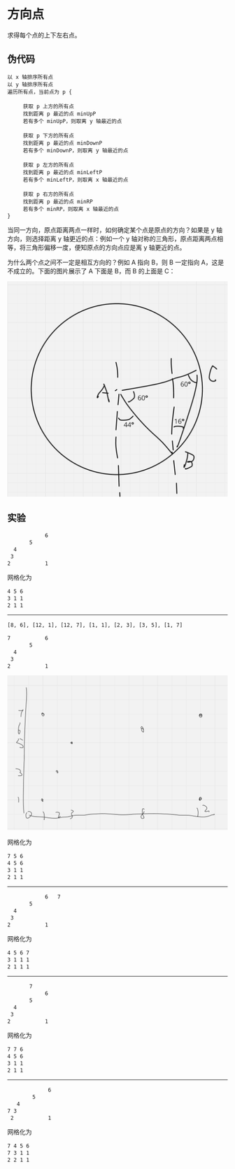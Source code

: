 # 方向点

求得每个点的上下左右点。

## 伪代码

```
以 x 轴排序所有点
以 y 轴排序所有点
遍历所有点，当前点为 p {

     获取 p 上方的所有点
     找到距离 p 最近的点 minUpP
     若有多个 minUpP，则取离 y 轴最近的点

     获取 p 下方的所有点
     找到距离 p 最近的点 minDownP
     若有多个 minDownP，则取离 y 轴最近的点

     获取 p 左方的所有点
     找到距离 p 最近的点 minLeftP
     若有多个 minLeftP，则取离 x 轴最近的点

     获取 p 右方的所有点
     找到距离 p 最近的点 minRP
     若有多个 minRP，则取离 x 轴最近的点
}
```

当同一方向，原点距离两点一样时，如何确定某个点是原点的方向？如果是 y 轴方向，则选择距离 y 轴更近的点：例如一个 y 轴对称的三角形，原点距离两点相等，将三角形偏移一度，便知原点的方向点应是离 y 轴更近的点。

为什么两个点之间不一定是相互方向的？例如 A 指向 B，则 B 一定指向 A，这是不成立的。下面的图片展示了 A 下面是 B，而 B 的上面是 C：

![A 下面是 B，而 B 的上面是 C](./img1.png)

## 实验

```
            6
       5
  4
 3
2           1
```

网格化为

```
4 5 6
3 1 1
2 1 1
```

---

```
[8, 6], [12, 1], [12, 7], [1, 1], [2, 3], [3, 5], [1, 7]
```

```
7           6
       5
  4
 3
2           1
```

![上面随机点的图片](./img2.png)

网格化为

```
7 5 6
4 5 6
3 1 1
2 1 1
```

---

```
            6   7
       5
  4
 3
2           1
```

网格化为

```
4 5 6 7
3 1 1 1
2 1 1 1
```

---

```
       7
            6
       5
  4
 3
2           1
```

网格化为

```
7 7 6
4 5 6
3 1 1
2 1 1
```

---

```
             6
        5
   4
7 3
 2           1
```

网格化为

```
7 4 5 6
7 3 1 1
2 2 1 1
```